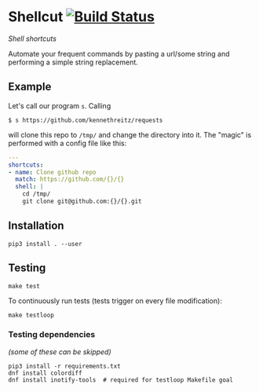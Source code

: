 # Shellcut [![Build Status](https://travis-ci.org/radomirbosak/shellcut.svg?branch=master)](https://travis-ci.org/radomirbosak/shellcut)

_Shell shortcuts_

Automate your frequent commands by pasting a url/some string and performing a simple string replacement.

## Example

Let's call our program `s`. Calling
```
$ s https://github.com/kennethreitz/requests
```

will clone this repo to `/tmp/` and change the directory into it. The "magic" is performed with a config file like this:

```yaml
---
shortcuts:
- name: Clone github repo
  match: https://github.com/{}/{}
  shell: |
    cd /tmp/
    git clone git@github.com:{}/{}.git

```

## Installation
```
pip3 install . --user
```

## Testing
```
make test
```

To continuously run tests (tests trigger on every file modification):
```
make testloop
```

### Testing dependencies
_(some of these can be skipped)_
```console
pip3 install -r requirements.txt
dnf install colordiff
dnf install inotify-tools  # required for testloop Makefile goal
```

